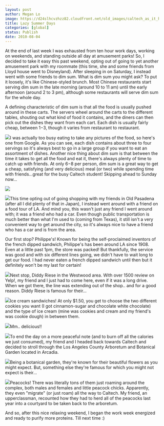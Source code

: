 ```yaml
---
layout: post
author: Megan Lo
image: https://d24slhcvzhzz82.cloudfront.net/old_images/caltech_as_it_happens/6a0105349b8251970b0133f2d9410b970b.jpg
title: Lazy Summer Days
categories: [global]
status: Publish
date: 2010-08-04
---
```


At the end of last week I was exhausted from ten hour work days, working on weekends, and standing outside all day at amusement parks! So, I decided to take it easy this past weekend, opting out of going to yet another amusement park with my roommate (this time, she and some friends from Lloyd house went to Disneyland). After sleeping in on Saturday, I instead went with some friends to dim sum. 
What is dim sum you might ask? To put it loosely, it's like Chinese-styled brunch. Most Chinese restaurants start serving dim sum in the late morning (around 10 to 11 am) until the early afternoon (around 2 to 3 pm), although some restaurants will serve dim sum for the whole day. 

A defining characteristic of dim sum is that all the food is usually pushed around in these carts. The servers wheel around the carts to the different tables, shouting out what kind of food it contains, and the diners can then pick out the dishes they want from each cart. Each dish is usually fairly cheap, between $1-$3, though it varies from restaurant to restaurant.


![](https://d24slhcvzhzz82.cloudfront.net/old_images/caltech_as_it_happens/6a0105349b8251970b0133f2d9468a970b.jpg)I was actually too busy eating to take any pictures of the food, so here's one from Google. As you can see, each dish contains about three to four servings so it's always best to go in a large group if you want to eat an assortment of dishes. Another nice thing about dim sum is that between the time it takes to get all the food and eat it, there's always plenty of time to catch up with friends. At only $6-$8 per person, dim sum is a great way to get a cheap, satisfying (and very delicious) meal (or two) while spending time with friends...great for the busy Caltech student!
Skipping ahead to Sunday now...


![](https://d24slhcvzhzz82.cloudfront.net/old_images/6a0105349b8251970b013485fcf4d3970c.jpg)

![](https://d24slhcvzhzz82.cloudfront.net/old_images/caltech_as_it_happens/6a0105349b8251970b0133f2d95212970b.jpg)This time opting out of going shopping with my friends in Old Pasadena (after all I did plenty of that in Japan), I instead went around with a friend on a food tour of LA. And mind you, this wasn't just any friend I went around with; it was a friend who had a car. Even though public transportation is much better than what I'm used to (coming from Texas), it still isn't a very convenient way to get around the city, so it's always nice to have a friend who has a car and is from the area.

Our first stop? Philippe's! Known for being the self-proclaimed inventors of the french dipped sandwich, Philippe's has been around LA since 1908. Even at a little past 1pm, the store was packed! But thankfully, the service was good and with six different lines going, we didn't have to wait long to get our food. I had never eaten a french dipped sandwich until then but it definitely won't be my last for certain!


![](https://d24slhcvzhzz82.cloudfront.net/old_images/caltech_as_it_happens/6a0105349b8251970b0133f2d955cd970b.jpg)Next stop, Diddy Riese in the Westwood area. With over 1500 review on Yelp!, my friend and I just had to come here, even if it was a long drive. When we got there, the line was extending out of the shop.. and for a good reason. Diddy Riese is famous for their...


![](https://d24slhcvzhzz82.cloudfront.net/old_images/caltech_as_it_happens/6a0105349b8251970b0133f2d95894970b.jpg)Ice cream sandwiches! At only $1.50, you get to choose the two different cookies you want (I got cinnamon-sugar and chocolate white chocolate) and the type of ice cream (mine was cookies and cream and my friend's was cookie dough) in between them.


![](https://d24slhcvzhzz82.cloudfront.net/old_images/caltech_as_it_happens/6a0105349b8251970b013485fd051e970c.jpg)Mm.. delicious!!


![](https://d24slhcvzhzz82.cloudfront.net/old_images/caltech_as_it_happens/6a0105349b8251970b0133f2d95d41970b.jpg)To end the day on a more peaceful note (and to burn off all the calories we just consumed), my friend and I headed back towards Caltech and decided to stroll through the Los Angeles County Arboretum and Botanical Garden located in Arcadia. 


![](https://d24slhcvzhzz82.cloudfront.net/old_images/caltech_as_it_happens/6a0105349b8251970b0133f2d960fe970b.jpg)Being a botanical garden, they're known for their beautiful flowers as you might expect. But, something else they're famous for which you might not expect is their...


![](https://d24slhcvzhzz82.cloudfront.net/old_images/caltech_as_it_happens/6a0105349b8251970b0133f2d962c9970b.jpg)Peacocks! There was literally tons of them just roaming around the complex, both males and females and little peacock chicks. Apparently, they even "migrate" (or just roam) all the way to Caltech. My friend, an upperclassman, recounted how they had to herd all of the peacocks last year into a courtyard to be taken back to the arboretum.

And so, after this nice relaxing weekend, I began the work week energized and ready to purify more proteins. Till next time :)
